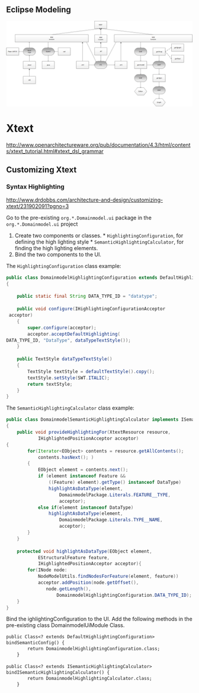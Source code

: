 

## Eclipse Modeling

![Eclipse Modeling](eclipseModeling.jpg)

# Xtext 

http://www.openarchitectureware.org/pub/documentation/4.3/html/contents/xtext_tutorial.html#xtext_dsl_grammar


## Customizing Xtext ##

### Syntax Highlighting ###

http://www.drdobbs.com/architecture-and-design/customizing-xtext/231902091?pgno=3

Go to the pre-existing `org.*.Domainmodel.ui` package in the `org.*.Domainmodel.ui` project

  1. Create two components or classes.
    * `HighlightingConfiguration`, for defining the high lighting style
    * `SemanticHighlightingCalculator`, for finding the high lighting elements.
  1. Bind the two components to the UI.


The `HighlightingConfiguration` class example:

```java
public class DomainmodelHighlightingConfiguration extends DefaultHighlightingConfiguration 
{
 
    public static final String DATA_TYPE_ID = "datatype";
 
    public void configure(IHighlightingConfigurationAcceptor
 acceptor)
    {
        super.configure(acceptor);
        acceptor.acceptDefaultHighlighting(
DATA_TYPE_ID, "DataType", dataTypeTextStyle());
    }
 
    public TextStyle dataTypeTextStyle()
    {
        TextStyle textStyle = defaultTextStyle().copy();
        textStyle.setStyle(SWT.ITALIC);
        return textStyle;
    }
}
```


The `SemanticHighlightingCalculator` class example:

```java
public class DomainmodelSemanticHighlightingCalculator implements ISemanticHighlightingCalculator
{
    public void provideHighlightingFor(XtextResource resource,
            IHighlightedPositionAcceptor acceptor)
{
        for(Iterator<EObject> contents = resource.getAllContents();
            contents.hasNext(); )
        {
            EObject element = contents.next();
            if (element instanceof Feature &&
                ((Feature) element).getType() instanceof DataType)
                highlightAsDataType(element,
                    DomainmodelPackage.Literals.FEATURE__TYPE,
                    acceptor);
            else if(element instanceof DataType)
                highlightAsDataType(element,
                    DomainmodelPackage.Literals.TYPE__NAME,
                    acceptor);
        }
    }
     
    protected void highlightAsDataType(EObject element,
            EStructuralFeature feature,
            IHighlightedPositionAcceptor acceptor){
        for(INode node:
            NodeModelUtils.findNodesForFeature(element, feature))
            acceptor.addPosition(node.getOffset(),
               node.getLength(),                         
                   DomainmodelHighlightingConfiguration.DATA_TYPE_ID);
    }
}
```


Bind the ighlightingConfiguration to the UI. Add the following methods in the pre-existing class DomainmodelUiModule Class.

```
public Class<? extends DefaultHighlightingConfiguration> bindSemanticConfig() {
		return DomainmodelHighlightingConfiguration.class;
	}

public Class<? extends ISemanticHighlightingCalculator> bindISemanticHighlightingCalculator() {
		return DomainmodelHighlightingCalculator.class;
	}


```